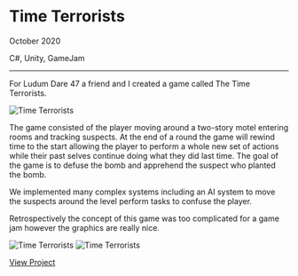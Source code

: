 # Time Terrorists

October 2020

C#, Unity, GameJam

---

For Ludum Dare 47 a friend and I created a game called The Time Terrorists.

![Time Terrorists](/assets/images/time_terrorists.png)

The game consisted of the player moving around a two-story motel entering rooms and tracking suspects. At the end of a round the game will rewind time to the start allowing the player to perform a whole new set of actions while their past selves continue doing what they did last time. The goal of the game is to defuse the bomb and apprehend the suspect who planted the bomb.

We implemented many complex systems including an AI system to move the suspects around the level perform tasks to confuse the player.

Retrospectively the concept of this game was too complicated for a game jam however the graphics are really nice.

![Time Terrorists](/assets/images/time_terrorists3.png)
![Time Terrorists](/assets/images/time_terrorists2.png)

[View Project](https://wilkoco.itch.io/the-time-terrorists)
